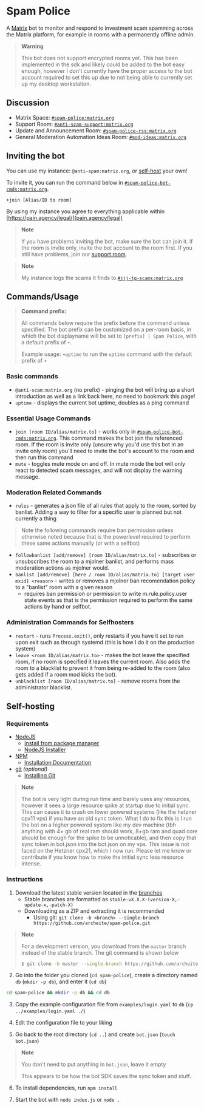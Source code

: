 # Spam Police

A [Matrix](https://matrix.org/) bot to monitor and respond to investment scam spamming across the Matrix platform, for example in rooms with a permanently offline admin.

> **Warning**
>
> This bot does not support encrypted rooms yet. This has been implemented in the sdk and likely could be added to the bot easy enough, however I don't currently have the proper access to the bot account required to set this up due to not being able to currently set up my desktop workstation.

## Discussion

- Matrix Space: [`#spam-police:matrix.org`](https://matrix.to/#/#spam-police:matrix.org)
- Support Room: [`#anti-scam-support:matrix.org`](https://matrix.to/#/#anti-scam-support:matrix.org)
- Update and Announcement Room: [`#spam-police-rss:matrix.org`](https://matrix.to/#/#spam-police-rss:matrix.org)
- General Moderation Automation Ideas Room: [`#mod-ideas:matrix.org`](https://matrix.to/#/#mod-ideas:matrix.org)

## Inviting the bot

You can use my instance: `@anti-spam:matrix.org`, or [self-host](https://github.com/jjj333-p/spam-police#self-hosting) your own!

To invite it, you can run the command below in [`#spam-police-bot-cmds:matrix.org`](https://matrix.to/#/#spam-police-bot-cmds:matrix.org).
```matrix
+join [Alias/ID to room]
```

By using my instance you agree to everything applicable within [https://pain.agency/legal/](pain.agency/legal)

> **Note**
>
> If you have problems inviting the bot, make sure the bot can join it. if the room is invite only, invite the bot account to the room first. If you still have problems, join our [support room](https://matrix.to/#/#anti-scam-support:matrix.org).

> **Note**
>
> My instance logs the scams it finds to [`#jjj-tg-scams:matrix.org`](https://matrix.to/#/#jjj-tg-scams:matrix.org)

## Commands/Usage

> **Command prefix:**
> 
> All commands below require the prefix before the command unless specified. The bot prefix can be customized on a per-room basis, in which the bot displayname will be set to `[prefix] | Spam Police`, with a default prefix of `+`.
>
> Example usage: `+uptime` to run the `uptime` command with the default prefix of `+`

### Basic commands

- `@anti-scam:matrix.org` (no prefix) - pinging the bot will bring up a short introduction as well as a link back here, no need to bookmark this page!
- `uptime` - displays the current bot uptime, doubles as a ping command

### Essential Usage Commands

- `join [room ID/alias/matrix.to]` - works only in [`#spam-police-bot-cmds:matrix.org`](https://matrix.to/#/#spam-police-bot-cmds:matrix.org). This command makes the bot join the referenced room. If the room is invite only (unsure why you'd use this bot in an invite only room) you'll need to invite the bot's account to the room and then run this command
- `mute` - toggles mute mode on and off. In mute mode the bot will only react to detected scam messages, and will not display the warning message.

### Moderation Related Commands

- `rules` - generates a json file of all rules that apply to the room, sorted by banlist. Adding a way to filter for a specific user is planned but not currently a thing
> Note the following commands require  ban permission unless otherwise noted because that is the powerlevel required to perform these same actions manually (or with a selfbot)
- `followbanlist [add/remove] [room ID/alias/matrix.to]` - subscribes or unsubscribes the room to a mjolner banlist, and performs mass moderation actions as mjolner would.
- `banlist [add/remove] [here / room ID/alias/matrix.to] [target user mxid] <reason>` - writes or removes a mjolner ban recomendation policy to a "banlist" room with a given reason
	- requires ban permission or permission to write m.rule.policy.user state events as that is the permission required to perform the same actions by hand or selfbot.

### Administration Commands for Selfhosters

- `restart` - runs `Process.exit()`, only restarts if you have it set to run upon exit such as through systemd (this is how I do it on the production system)
- `leave <room ID/alias/matrix.to>` - makes the bot leave the specified room, if no room is specified it leaves the current room. Also adds the room to a blacklist to prevent it from being re-added to the room (also gets added if a room mod kicks the bot).
- `unblacklist [room ID/alias/matrix.to]` - remove rooms from the administrator blacklist. 

## Self-hosting

### Requirements

- [NodeJS](https://nodejs.org/en/download/package-manager/)
	- [Install from package manager](https://nodejs.org/en/download/package-manager/)
	- [NodeJS Installer](https://nodejs.org/en/download/)
- [NPM](https://docs.npmjs.com/downloading-and-installing-node-js-and-npm)
	- [Installation Documentation](https://docs.npmjs.com/downloading-and-installing-node-js-and-npm)
- [git](https://git-scm.com/) *(optional)*
	- [Installing Git](https://git-scm.com/book/en/v2/Getting-Started-Installing-Git)

> **Note**
> 
> The bot is very light during run time and barely uses any resources, however it sees a large resource spike at startup due to initial sync. This can cause it to crash on lower powered systems (like the hetzner cpx11 vps) if you have an old sync token. What I do to fix this is I run the bot on a higher powered system like my dev machine (tbh anything with 4+ gb of real ram should work, 8+gb ram and quad core should be enough for the spike to be unnoticable), and then copy that sync token in bot.json into the bot.json on my vps. This issue is not faced on the Hetzner cpx21, which I now run. Please let me know or contribute if you know how to make the initial sync less resource intense.

### Instructions

1. Download the latest stable version located in the [branches](https://github.com/jjj333-p/spam-police/branches)
	- Stable branches are formatted as `stable-vX.X.X-(version-X,-update-x,-patch-X)`
	- Downloading as a ZIP and extracting it is recommended
		- Using git: `git clone -b <branch> --single-branch https://github.com/archeite/spam-police.git`

> **Note**
  >
> For a development version, you download from the `master` branch instead of the stable branch. The git command is shown below
> ```bash
> $ git clone -b master --single-branch https://github.com/archeite/spam-police.git
> ```

2. Go into the folder you cloned (`cd spam-police`), create a directory named `db` (`mkdir -p db`), and enter it (`cd db`)
```bash
cd spam-police && mkdir -p db && cd db
```

3. Copy the example configuration file from `examples/login.yaml` to `db` (`cp ../examples/login.yaml ./`)

4. Edit the configuration file to your liking

5. Go back to the root directory (`cd ..`) and create `bot.json` (`touch bot.json`)

> **Note**
> 
> You don't need to put anything in `bot.json`, leave it empty
> 
> This appears to be how the bot SDK saves the sync token and stuff.

6. To install dependencies, run `npm install`

7. Start the bot with `node index.js` or `node .`
